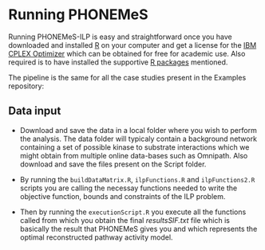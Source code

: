 # Running PHONEMeS

Running PHONEMeS-ILP is easy and straightforward once you have downloaded and installed [R](https://www.r-project.org/) on your computer and get a license for the [IBM CPLEX Optimizer](https://www-01.ibm.com/software/commerce/optimization/cplex-optimizer/) which can be obtained for free for academic use. Also required is to have installed the supportive [R packages](https://github.com/saezlab/PHONEMeS-ILP) mentioned.

The pipeline is the same for all the case studies present in the Examples repository:

## Data input

* Download and save the data in a local folder where you wish to perform the analysis. The data folder will typicaly contain a background network containing a set of possible kinase to substrate interactions which we might obtain from multiple online data-bases such as Omnipath. Also download and save the files present on the Script folder.

* By running the ```buildDataMatrix.R```, ```ilpFunctions.R``` and ```ilpFunctions2.R``` scripts you are calling the necessay functions needed to write the objective function, bounds and constraints of the ILP problem.

* Then by running the ```executionScript.R``` you execute all the functions called from which you obtain the final *resultsSIF.txt* file which is basically the result that PHONEMeS gives you and which represents the optimal reconstructed pathway activity model.
